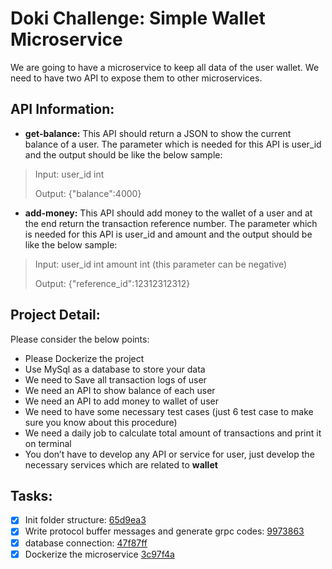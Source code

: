 # **Doki Challenge: Simple Wallet Microservice**
We are going to have a microservice to keep all data of the user wallet. We need to have two
API to expose them to other microservices.
## **API Information:**
- **get-balance:**
This API should return a JSON to show the current balance of a user. The parameter which is
needed for this API is user_id and the output should be like the below sample:
>
> Input: user_id int
> 
> Output: {"balance":4000}
>
- **add-money:**
This API should add money to the wallet of a user and at the end return the transaction reference
number. The parameter which is needed for this API is user_id and amount and the output should
be like the below sample:
>
> Input: user_id int amount int (this parameter can be negative)
> 
> Output: {"reference_id":12312312312}
> 

## **Project Detail:** 

Please consider the below points:

- Please Dockerize the project
- Use MySql as a database to store your data
- We need to Save all transaction logs of user
- We need an API to show balance of each user
- We need an API to add money to wallet of user
- We need to have some necessary test cases (just 6 test case to make sure you know
about this procedure)
- We need a daily job to calculate total amount of transactions and print it on terminal
- You don’t have to develop any API or service for user, just develop the necessary
services which are related to **wallet**

## **Tasks:**

- [x] Init folder structure: [65d9ea3](https://github.com/ctirouzh/doki-wallet/commit/65d9ea3824b538ded6329ca234839309cf6bcb8c)
- [x] Write protocol buffer messages and generate grpc codes: [9973863](https://github.com/ctirouzh/doki-wallet/commit/9973863ac7454f0665b5787f5fbef56843565036)
- [X] database connection: [47f87ff](https://github.com/ctirouzh/doki-wallet/commit/47f87ff35ef45526c815d35d782be7557f9099d3)
- [x] Dockerize the microservice [3c97f4a](https://github.com/ctirouzh/doki-wallet/commit/3c97f4a13a250f3f828e7d05247e9a3a257399e0)